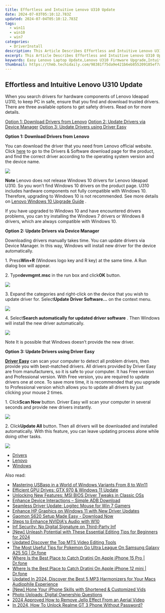 ```yaml
---
title: Effortless and Intuitive Lenovo U310 Update
date: 2024-07-03T05:10:12.783Z
updated: 2024-07-04T05:10:12.783Z
tags:
  - win11
  - win10
  - win7
categories:
  - DriverInstall
description: This Article Describes Effortless and Intuitive Lenovo U310 Update
excerpt: This Article Describes Effortless and Intuitive Lenovo U310 Update
keywords: Easy Lenovo Laptop Update,Lenovo U310 Firmware Upgrade,Intuitive Lenovo Laptop Updates,Updating Lenovo U310 Easily,Lenovo U310 OS Improvement,Simple Lenovo U310 Firmware Installation,Streamlined Lenovo U310 Upgrade Process
thumbnail: https://thmb.techidaily.com/98381f75da9e421b6eb855209185ef7a1fbf0a3e49f7737dbe8956238d8582c9.jpg
---
```


## Effortless and Intuitive Lenovo U310 Update

When you search drivers for hardware components of Lenovo Ideapad U310, to keep PC in safe, ensure that you find and download trusted drivers. There are three available options to get safety drivers. Read on for more details.
  
[Option 1: Download Drivers from Lenovo](#Option1)
[Option 2: Update Drivers via Device Manager](#Option2)
[Option 3: Update Drivers using Driver Easy](#Option3)
  
 **Option 1: Download Drivers from Lenovo**
  
You can download the driver that you need from Lenovo official website. Click [here](https://shop-links.co/link/?exclusive=1&publisher_slug=itechdaily19598&url=http%3A%2F%2Fsupport.lenovo.com%2Fus%2Fen%2Fproducts%2FLaptops-and-netbooks%2FIdeaPad-U-Series-laptops%2FIdeaPad-U310%3FtabName%3DDownloads%26linkTrack%3DMast%3ASubNav%3ASupport%3ADrivers%2520and%2520Software%7CDrivers%2520and%2520Software) to go to the Drivers & Software download page for the product, and find the correct driver according to the operating system version and the device name.
  
![](https://images.drivereasy.com/wp-content/uploads/2016/11/img_583ce56bb692e.jpg)
  
**Note** Lenovo does not release Windows 10 drivers for Lenovo Ideapad U310\. So you won’t find Windows 10 drivers on the product page. U310 includes hardware components not fully compatible with Windows 10\. Therefore, upgrading to Windows 10 is not recommended. See more details on [Lenovo Windows 10 Upgrade Guide](https://shop-links.co/link/?exclusive=1&publisher_slug=itechdaily19598&url=https%3A%2F%2Fsupport.lenovo.com%2Fus%2Fen%2Fdocuments%2Fht103611) .  
  
 If you have upgraded to Windows 10 and have encountered drivers problems, you can try installing the Windows 7 drivers or Windows 8 drivers, which are always compatible with Windows 10.  
  
 **Option 2: Update Drivers via Device Manager**
  
 Downloading drivers manually takes time. You can update drivers via Device Manager. In this way, Windows will install new driver for the device automatically.  
  
 1\. Press**Win+R** (Windows logo key and R key) at the same time. A Run dialog box will appear.  
  
 2\. Type**devmgmt.msc** in the run box and click**OK** button.  
  
![](https://images.drivereasy.com/wp-content/uploads/2016/11/img_583ce79d3bb44.png)
  
 3\. Expand the categories and right-click on the device that you wish to update driver for. Select**Update Driver Software…** on the context menu.  
  
![](https://images.drivereasy.com/wp-content/uploads/2016/11/img_583cea25ed71b.png)
  
 4\. Select**Search automatically for updated driver software** . Then Windows will install the new driver automatically.  
  
![](https://images.drivereasy.com/wp-content/uploads/2016/11/img_583cea46db387.png)
  
 Note It is possible that Windows doesn’t provide the new driver.  
  
 **Option 3: Update Drivers using Driver Easy**
  
**[Driver Easy](https://tools.techidaily.com/drivereasy/download/)**  can scan your computer to detect all problem drivers, then provide you with best-matched drivers. All drivers provided by Driver Easy are from manufacturers, so it is safe to your computer. It has Free version and Professional version. With Free version, you are required to update drivers one at once. To save more time, it is recommended that you upgrade to Professional version which allows you to update all drivers by just clicking your mouse 2 times.  
  
 1\. Click**Scan Now** button. Driver Easy will scan your computer in several seconds and provide new drivers instantly.  
  
![](https://images.drivereasy.com/wp-content/uploads/2017/04/img_58fd974ee472c.png)
  
 2\. Click**Update All** button. Then all drivers will be downloaded and installed automatically. With this feature, you can leave updating process alone while doing other tasks.  
  
![](https://images.drivereasy.com/wp-content/uploads/2017/04/img_58fd975a063f7.jpg)

* [Drivers](https://tools.techidaily.com/drivereasy/download/)
* [Lenovo](https://tools.techidaily.com/drivereasy/download/)
* [Windows](https://tools.techidaily.com/drivereasy/download/)

<ins class="adsbygoogle"
     style="display:block"
     data-ad-format="autorelaxed"
     data-ad-client="ca-pub-7571918770474297"
     data-ad-slot="1223367746"></ins>



<ins class="adsbygoogle"
     style="display:block"
     data-ad-client="ca-pub-7571918770474297"
     data-ad-slot="8358498916"
     data-ad-format="auto"
     data-full-width-responsive="true"></ins>

<span class="atpl-alsoreadstyle">Also read:</span>
<div><ul>
<li><a href="https://driver-install.techidaily.com/mastering-usbasp-in-a-world-of-windows-variants-from-8-to-win11/"><u>Mastering USBasp in a World of Windows Variants From 8 to Win11</u></a></li>
<li><a href="https://driver-install.techidaily.com/efficient-gpu-drives-gtx-970-and-windows-11-update/"><u>Efficient GPU Drives: GTX 970 & Windows 11 Update</u></a></li>
<li><a href="https://driver-install.techidaily.com/unlocking-new-features-msi-bios-driver-tweaks-in-classic-oss/"><u>Unlocking New Features: MSI BIOS Driver Tweaks in Classic OSs</u></a></li>
<li><a href="https://driver-install.techidaily.com/enhance-device-interactions-simple-adb-download/"><u>Enhance Device Interactions – Simple ADB Download</u></a></li>
<li><a href="https://driver-install.techidaily.com/seamless-driver-update-logitec-mouse-for-win-7-gamers/"><u>Seamless Driver Update: Logitec Mouse for Win 7 Gamers</u></a></li>
<li><a href="https://driver-install.techidaily.com/enhance-hp-graphics-on-windows-11-with-new-driver-updates/"><u>Enhance HP Graphics on Windows 11 with New Driver Updates</u></a></li>
<li><a href="https://driver-install.techidaily.com/gaomon-s620-setup-made-easy-download-now/"><u>Gaomon S620 Setup Made Easy - Download Now</u></a></li>
<li><a href="https://driver-install.techidaily.com/steps-to-enhance-nvidias-audio-with-w10/"><u>Steps to Enhance NVIDIA's Audio with W10</u></a></li>
<li><a href="https://driver-install.techidaily.com/inf-security-no-digital-signature-on-third-party-inf/"><u>Inf Security: No Digital Signature on Third-Party Inf</u></a></li>
<li><a href="https://youtube-webster.techidaily.com/nleash-potential-with-these-essential-editing-tips-for-beginners-for-2024/"><u>[New] Unleash Potential with These Essential Editing Tips for Beginners for 2024</u></a></li>
<li><a href="https://ai-vdieo-software.techidaily.com/updated-discover-the-top-mts-video-editing-tools/"><u>Updated Discover the Top MTS Video Editing Tools</u></a></li>
<li><a href="https://change-location.techidaily.com/the-most-useful-tips-for-pokemon-go-ultra-league-on-samsung-galaxy-a25-5g-drfone-by-drfone-virtual-android/"><u>The Most Useful Tips for Pokemon Go Ultra League On Samsung Galaxy A25 5G | Dr.fone</u></a></li>
<li><a href="https://ios-pokemon-go.techidaily.com/where-is-the-best-place-to-catch-dratini-on-apple-iphone-15-pro-drfone-by-drfone-virtual-ios/"><u>Where Is the Best Place to Catch Dratini On Apple iPhone 15 Pro | Dr.fone</u></a></li>
<li><a href="https://ios-pokemon-go.techidaily.com/where-is-the-best-place-to-catch-dratini-on-apple-iphone-12-mini-drfone-by-drfone-virtual-ios/"><u>Where Is the Best Place to Catch Dratini On Apple iPhone 12 mini | Dr.fone</u></a></li>
<li><a href="https://audio-shaping.techidaily.com/updated-in-2024-discover-the-best-5-mp3-harmonizers-for-your-macs-audiophile-experience/"><u>Updated In 2024, Discover the Best 5 MP3 Harmonizers for Your Macs Audiophile Experience</u></a></li>
<li><a href="https://some-techniques.techidaily.com/new-hone-your-iphone-skills-with-shortened-and-customized-vids/"><u>[New] Hone Your iPhone Skills with Shortened & Customized Vids</u></a></li>
<li><a href="https://facebook.techidaily.com/photo-uploads-digital-ownership-questions/"><u>Photo Uploads: Digital Ownership Questions</u></a></li>
<li><a href="https://extra-support.techidaily.com/2024-approved-how-to-remove-jello-effect-from-an-aerial-video/"><u>2024 Approved  How to Remove Jello Effect From an Aerial Video</u></a></li>
<li><a href="https://easy-unlock-android.techidaily.com/in-2024-how-to-unlock-realme-gt-3-phone-without-password-by-drfone-android/"><u>In 2024, How To Unlock Realme GT 3 Phone Without Password?</u></a></li>
</ul></div>
